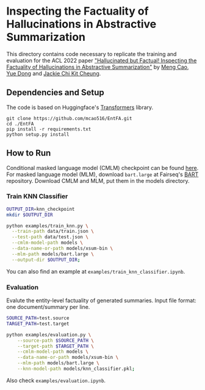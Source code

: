 # Inspecting the Factuality of Hallucinations in Abstractive Summarization

This directory contains code necessary to replicate the training and evaluation for the ACL 2022 paper ["Hallucinated but Factual! Inspecting the Factuality of Hallucinations in Abstractive Summarization"](https://arxiv.org/pdf/2109.09784.pdf) by [Meng Cao](https://mcao516.github.io/), [Yue Dong](https://www.cs.mcgill.ca/~ydong26/) and [Jackie Chi Kit Cheung](https://www.cs.mcgill.ca/~jcheung/).

## Dependencies and Setup
The code is based on Huggingface's [Transformers](https://github.com/huggingface/transformers) library. 
  ```
  git clone https://github.com/mcao516/EntFA.git
  cd ./EntFA
  pip install -r requirements.txt
  python setup.py install
  ```

## How to Run
Conditional masked language model (CMLM) checkpoint can be found [here](https://drive.google.com/drive/folders/10ibVc5R7q4Gc0TH1AIRo7IaLCV83SkpF?usp=sharing). For masked language model (MLM), download `bart.large` at Fairseq's [BART](https://github.com/pytorch/fairseq/tree/main/examples/bart) repository. Download CMLM and MLM, put them in the models directory.

### Train KNN Classifier
```bash
OUTPUT_DIR=knn_checkpoint
mkdir $OUTPUT_DIR

python examples/train_knn.py \
  --train-path data/train.json \
  --test-path data/test.json \
  --cmlm-model-path models \
  --data-name-or-path models/xsum-bin \
  --mlm-path models/bart.large \
  --output-dir $OUTPUT_DIR;
```
You can also find an example at `examples/train_knn_classifier.ipynb`.

### Evaluation
Evalute the entity-level factuality of generated summaries. Input file format: one document/summary per line.

```bash
SOURCE_PATH=test.source
TARGET_PATH=test.target

python examples/evaluation.py \
    --source-path $SOURCE_PATH \
    --target-path $TARGET_PATH \
    --cmlm-model-path models \
    --data-name-or-path models/xsum-bin \
    --mlm-path models/bart.large \
    --knn-model-path models/knn_classifier.pkl;
```
Also check `examples/evaluation.ipynb`.
